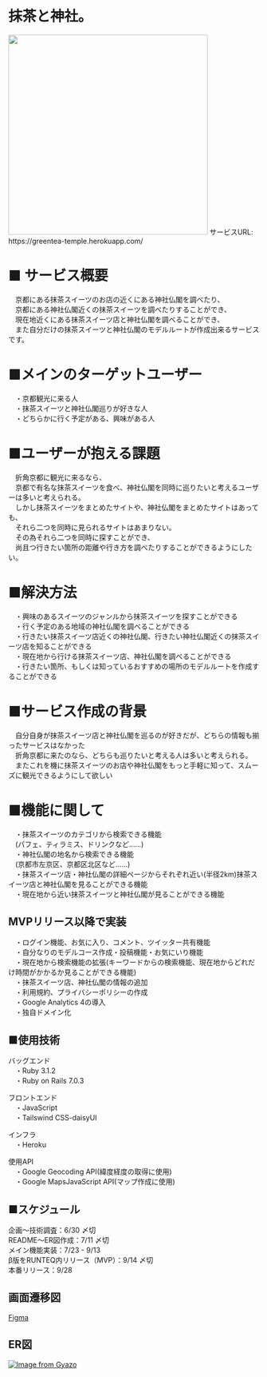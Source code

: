 # 抹茶と神社。

<img src="https://user-images.githubusercontent.com/94298144/189052247-e5390c19-8701-49c7-83ec-3e9793c8d363.png" width="400" height="400">
サービスURL: https://greentea-temple.herokuapp.com/

# ■ サービス概要
　京都にある抹茶スイーツのお店の近くにある神社仏閣を調べたり、  
　京都にある神社仏閣近くの抹茶スイーツを調べたりすることができ、  
　現在地近くにある抹茶スイーツ店と神社仏閣を調べることができ、  
　また自分だけの抹茶スイーツと神社仏閣のモデルルートが作成出来るサービスです。  

# ■メインのターゲットユーザー
　・京都観光に来る人  
　・抹茶スイーツと神社仏閣巡りが好きな人  
　・どちらかに行く予定がある、興味がある人 

# ■ユーザーが抱える課題
　折角京都に観光に来るなら、   
　京都で有名な抹茶スイーツを食べ、神社仏閣を同時に巡りたいと考えるユーザーは多いと考えられる。  
　しかし抹茶スイーツをまとめたサイトや、神社仏閣をまとめたサイトはあっても、  
　それら二つを同時に見られるサイトはあまりない。  
　その為それら二つを同時に探すことができ、  
　尚且つ行きたい箇所の距離や行き方を調べたりすることができるようにしたい。  

# ■解決方法  
　・興味のあるスイーツのジャンルから抹茶スイーツを探すことができる  
　・行く予定のある地域の神社仏閣を調べることができる  
　・行きたい抹茶スイーツ店近くの神社仏閣、行きたい神社仏閣近くの抹茶スイーツ店を知ることができる  
　・現在地から行ける抹茶スイーツ店、神社仏閣を調べることができる  
　・行きたい箇所、もしくは知っているおすすめの場所のモデルルートを作成することができる    　

# ■サービス作成の背景
　自分自身が抹茶スイーツ店と神社仏閣を巡るのが好きだが、どちらの情報も揃ったサービスはなかった  
　折角京都に来たのなら、どちらも巡りたいと考える人は多いと考えられる。  
　またこれを機に抹茶スイーツのお店や神社仏閣をもっと手軽に知って、スムーズに観光できるようにして欲しい  

# ■機能に関して  

　・抹茶スイーツのカテゴリから検索できる機能  
　(パフェ、ティラミス、ドリンクなど……)  
　・神社仏閣の地名から検索できる機能    
　(京都市左京区、京都区北区など……)  
　・抹茶スイーツ店・神社仏閣の詳細ページからそれぞれ近い(半径2km)抹茶スイーツ店と神社仏閣を見ることができる機能  
　・現在地から近い抹茶スイーツと神社仏閣が見ることができる機能   

## MVPリリース以降で実装  

　・ログイン機能、お気に入り、コメント、ツイッター共有機能  
　・自分なりのモデルコース作成・投稿機能・お気にいり機能  
　・現在地から検索機能の拡張(キーワードからの検索機能、現在地からどれだけ時間がかかるか見ることができる機能)     
　・抹茶スイーツ店、神社仏閣の情報の追加  
　・利用規約、プライバシーポリシーの作成   
　・Google Analytics 4の導入  
　・独自ドメイン化  

## ■使用技術  
バッグエンド   
　・Ruby 3.1.2  
　・Ruby on Rails 7.0.3  

フロントエンド    
　・JavaScript  
　・Tailswind CSS-daisyUI    

インフラ    
　・Heroku

使用API  
　・Google Geocoding API(緯度経度の取得に使用)  
　・Google MapsJavaScript API(マップ作成に使用)  

## ■スケジュール
 企画〜技術調査：6/30 〆切  
 README〜ER図作成：7/11 〆切  
 メイン機能実装：7/23 - 9/13  
 β版をRUNTEQ内リリース（MVP）：9/14 〆切  
 本番リリース：9/28
 
## 画面遷移図
[Figma](https://www.figma.com/file/AooAFozghAwS7wKYnJsxmo/%E6%8A%B9%E8%8C%B6%E3%81%A8%E7%A5%9E%E7%A4%BE%E3%80%82%E7%94%BB%E9%9D%A2%E9%81%B7%E7%A7%BB%E5%9B%B3?node-id=0%3A1)

## ER図
[![Image from Gyazo](https://i.gyazo.com/17f0eea322a140bd5b37f37a69da0d30.png)](https://gyazo.com/17f0eea322a140bd5b37f37a69da0d30)
